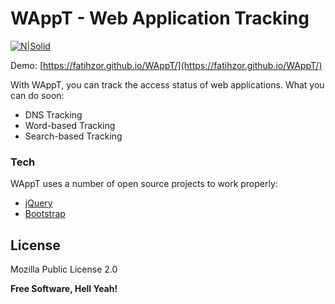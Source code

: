 # WAppT - Web Application Tracking

[![N|Solid](https://cdn4.iconfinder.com/data/icons/scripting-and-programming-languages/512/JQuery_logo-256.png)](http://jquery.com)

Demo: [https://fatihzor.github.io/WAppT/](https://fatihzor.github.io/WAppT/)

With WAppT, you can track the access status of web applications. What you can do soon:
  - DNS Tracking
  - Word-based Tracking
  - Search-based Tracking


### Tech

WAppT uses a number of open source projects to work properly:


* [jQuery]
* [Bootstrap]

License
----

Mozilla Public License 2.0


**Free Software, Hell Yeah!**



   [Bootstrap]: <https://getbootstrap.com/>
   [jQuery]: <http://jquery.com>

